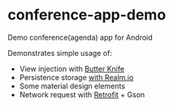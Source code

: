 # conference-app-demo
Demo conference(agenda) app for Android

Demonstrates simple usage of:
- View injection with [Butter Knife](http://jakewharton.github.io/butterknife/)
- Persistence storage [with Realm.io](https://realm.io/)
- Some material design elements
- Network request with [Retrofit](http://square.github.io/retrofit/) + Gson
